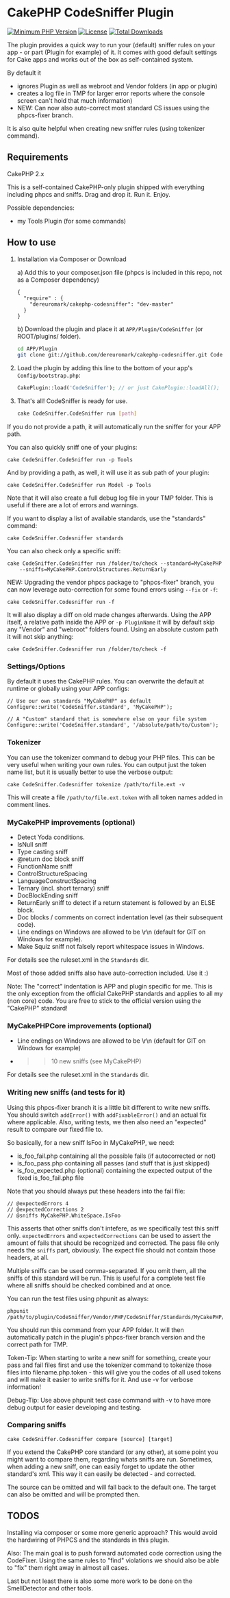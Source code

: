 # CakePHP CodeSniffer Plugin
[![Minimum PHP Version](http://img.shields.io/badge/php-%3E%3D%205.4-8892BF.svg)](https://php.net/)
[![License](https://poser.pugx.org/dereuromark/cakephp-codesniffer/license.png)](https://packagist.org/packages/dereuromark/cakephp-codesniffer)
[![Total Downloads](https://poser.pugx.org/dereuromark/cakephp-codesniffer/d/total.png)](https://packagist.org/packages/dereuromark/cakephp-codesniffer)


The plugin provides a quick way to run your (default) sniffer rules on your app - or part (Plugin for example) of it.
It comes with good default settings for Cake apps and works out of the box as self-contained system.

By default it
- ignores Plugin as well as webroot and Vendor folders (in app or plugin)
- creates a log file in TMP for larger error reports where the console screen can't hold that much information)
- NEW: Can now also auto-correct most standard CS issues using the phpcs-fixer branch.

It is also quite helpful when creating new sniffer rules (using tokenizer command).


## Requirements

CakePHP 2.x

This is a self-contained CakePHP-only plugin shipped with everything including phpcs and sniffs.
Drag and drop it. Run it. Enjoy.

Possible dependencies:

- my Tools Plugin (for some commands)

## How to use

1. Installation via Composer or Download

   a) Add this to your composer.json file (phpcs is included in this repo, not as a Composer dependency)

   ```
   {
     "require" : {
       "dereuromark/cakephp-codesniffer": "dev-master"
     }
   }
   ```

   b) Download the plugin and place it at `APP/Plugin/CodeSniffer` (or ROOT/plugins/ folder).

   ```bash
   cd APP/Plugin
   git clone git://github.com/dereuromark/cakephp-codesniffer.git CodeSniffer
   ```

2. Load the plugin by adding this line to the bottom of your app's `Config/bootstrap.php`:

   ```php
   CakePlugin::load('CodeSniffer'); // or just CakePlugin::loadAll();
   ```

3. That's all! CodeSniffer is ready for use.

   ```bash
   cake CodeSniffer.CodeSniffer run [path]
   ```

If you do not provide a path, it will automatically run the sniffer for your APP path.

You can also quickly sniff one of your plugins:

	cake CodeSniffer.CodeSniffer run -p Tools

And by providing a path, as well, it will use it as sub path of your plugin:

	cake CodeSniffer.CodeSniffer run Model -p Tools

Note that it will also create a full debug log file in your TMP folder. This is useful if there are a lot
of errors and warnings.

If you want to display a list of available standards, use the "standards" command:

	cake CodeSniffer.Codesniffer standards

You can also check only a specific sniff:

	cake CodeSniffer.CodeSniffer run /folder/to/check --standard=MyCakePHP
		--sniffs=MyCakePHP.ControlStructures.ReturnEarly

NEW: Upgrading the vendor phpcs package to "phpcs-fixer" branch, you can now leverage auto-correction
for some found errors using `--fix` or `-f`:

	cake CodeSniffer.Codesniffer run -f

It will also display a diff on old made changes afterwards.
Using the APP itself, a relative path inside the APP or `-p PluginName` it will by default skip any "Vendor"
and "webroot" folders found. Using an absolute custom path it will not skip anything:

	cake CodeSniffer.Codesniffer run /folder/to/check -f

### Settings/Options

By default it uses the CakePHP rules.
You can overwrite the default at runtime or globally using your APP configs:

	// Use our own standards "MyCakePHP" as default
	Configure::write('CodeSniffer.standard', 'MyCakePHP');

	// A "Custom" standard that is somewhere else on your file system
	Configure::write('CodeSniffer.standard', '/absolute/path/to/Custom');

### Tokenizer

You can use the tokenizer command to debug your PHP files. This can be very useful when writing
your own rules. You can output just the token name list, but it is usually better to use the verbose
output:

	cake CodeSniffer.Codesniffer tokenize /path/to/file.ext -v

This will create a file `/path/to/file.ext.token` with all token names added in comment lines.

### MyCakePHP improvements (optional)

* Detect Yoda conditions.
* IsNull sniff
* Type casting sniff
* @return doc block sniff
* FunctionName sniff
* ControlStructureSpacing
* LanguageConstructSpacing
* Ternary (incl. short ternary) sniff
* DocBlockEnding sniff
* ReturnEarly sniff to detect if a return statement is followed by an ELSE block.
* Doc blocks / comments on correct indentation level (as their subsequent code).
* Line endings on Windows are allowed to be \r\n (default for GIT on Windows for example).
* Make Squiz sniff not falsely report whitespace issues in Windows.

For details see the ruleset.xml in the `Standards` dir.

Most of those added sniffs also have auto-correction included. Use it :)

Note: The "correct" indentation is APP and plugin specific for me. This is the only exception from the official CakePHP
standards and applies to all my (non core) code.
You are free to stick to the official version using the "CakePHP" standard!

### MyCakePHPCore improvements (optional)

* Line endings on Windows are allowed to be \r\n (default for GIT on Windows for example)
* >> 10 new sniffs (see MyCakePHP)

For details see the ruleset.xml in the `Standards` dir.

### Writing new sniffs (and tests for it)

Using this phpcs-fixer branch it is a little bit different to write new sniffs.
You should switch `addError()` with `addFixableError()` and an actual fix where applicable.
Also, writing tests, we then also need an "expected" result to compare our fixed file to.

So basically, for a new sniff IsFoo in MyCakePHP, we need:

* is_foo_fail.php containing all the possible fails (if autocorrected or not)
* is_foo_pass.php containing all passes (and stuff that is just skipped)
* is_foo_expected.php (optional) containing the expected output of the fixed is_foo_fail.php file

Note that you should always put these headers into the fail file:

	// @expectedErrors 4
	// @expectedCorrections 2
	// @sniffs MyCakePHP.WhiteSpace.IsFoo

This asserts that other sniffs don't intefere, as we specifically test this sniff only.
`expectedErrors` and `expectedCorrections` can be used to assert the amount of fails that should be recognized and corrected.
The pass file only needs the `sniffs` part, obviously. The expect file should not contain those headers, at all.

Multiple sniffs can be used comma-separated. If you omit them, all the sniffs of this standard will be run. This is useful for
a complete test file where all sniffs should be checked combined and at once.

You can run the test files using phpunit as always:

	phpunit /path/to/plugin/CodeSniffer/Vendor/PHP/CodeSniffer/Standards/MyCakePHP/tests/Tests/NameOfTest.php

You should run this command from your APP folder.
It will then automatically patch in the plugin's phpcs-fixer branch version and the correct path for TMP.

Token-Tip: When starting to write a new sniff for something, create your pass and fail files first and use
the tokenizer command to tokenize those files into filename.php.token - this will give you the codes
of all used tokens and will make it easier to write sniffs for it. And use -v for verbose information!

Debug-Tip: Use above phpunit test case command with -v to have more debug output for easier developing and testing.

### Comparing sniffs

	cake CodeSniffer.Codesniffer compare [source] [target]

If you extend the CakePHP core standard (or any other), at some point you might want to compare them, regarding
whats sniffs are run. Sometimes, when adding a new sniff, one can easily forget to update the other standard's xml.
This way it can easily be detected - and corrected.

The source can be omitted and will fall back to the default one. The target can also be omitted and will be prompted then.

## TODOS

Installing via composer or some more generic approach? This would avoid the hardwiring of PHPCS and the standards
in this plugin.

Also: The main goal is to push forward automated code correction using the CodeFixer.
Using the same rules to "find" violations we should also be able to "fix" them right away in almost all cases.

Last but not least there is also some more work to be done on the SmellDetector and other tools.
